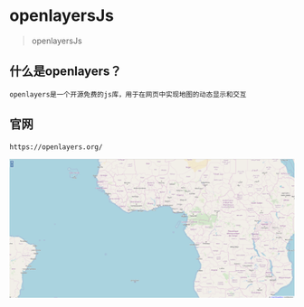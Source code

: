 # openlayersJs

> openlayersJs

## 什么是openlayers？

``` 
openlayers是一个开源免费的js库，用于在网页中实现地图的动态显示和交互

``` 
## 官网

```
https://openlayers.org/

```

![pic](https://github.com/fan-dong/learn-openlayers/blob/master/static/img/pic.png)

